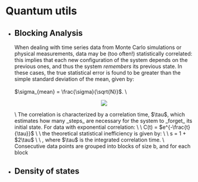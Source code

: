 # Quantum utils
- ## Blocking Analysis
  When dealing with time series data from Monte Carlo simulations or physical measurements, data may be (too often!) statistically correlated: this implies that each new configuration of the system depends on the previous ones, and thus the system _remembers_ its previous state. In these cases, the true statistical error is found to be greater than the simple standard deviation of the mean, given by: \
  \
  $\sigma_{mean} = \frac{\sigma}{\sqrt{N}}$. \
  <p align="center">
    <img src="https://latex.codecogs.com/png.latex?\dpi{150} $\sigma_{mean} = \frac{\sigma}{\sqrt{N}}$" />
  </p>
  \
  The correlation is characterized by a correlation time, $\tau$, which estimates how many _steps_ are necessary for the system to _forget_ its initial state. For data with exponential correlation: \
  \
  C(t) = $e^{-\frac{t}{\tau}}$ \
  \
  the theoretical statistical inefficiency is given by: \
  \
  s = 1 + $2\tau$ \
  \
  , where $\tau$ is the integrated correlation time. \
  Consecutive data points are grouped into blocks of size b, and for each block 
- ## Density of states

  
